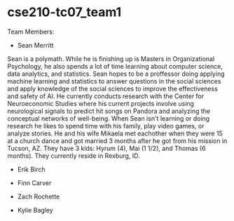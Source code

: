# cse210-tc07_team1

Team Members:
* Sean Merritt

Sean is a polymath. While he is finishing up is Masters in Organizational Psychology, he also spends a lot of time learning about computer science, data analytics, and statistics. Sean hopes to be a proffessor doing applying machine learning and statistics to answer questions in the social sciences and apply knowledge of the social sciences to improve the effectiveness and safety of AI. He currently conducts research with the Center for Neuroeconomic Studies where his current projects involve using neurological signals to predict hit songs on Pandora and analyzing the conceptual networks of well-being. When Sean isn't learning or doing research he likes to spend time with his family, play video games, or analyze stories. He and his wife Mikaela met eachother when they were 15 at a church dance and got married 3 months after he got from his mission in Tucson, AZ. They have 3 kids: Hyrum (4), Mai (1 1/2), and Thomas (6 months). They currently reside in Rexburg, ID.  

* Erik Birch
* Finn Carver 


* Zach Rochette


* Kylie Bagley
